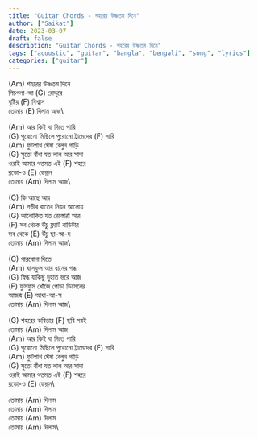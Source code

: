 ```yaml
---
title: "Guitar Chords - শহরের উষ্ণতম দিনে"
author: ["Saikat"]
date: 2023-03-07
draft: false
description: "Guitar Chords - শহরের উষ্ণতম দিনে"
tags: ["acoustic", "guitar", "bangla", "bengali", "song", "lyrics"]
categories: ["guitar"]
---
```


(Am) শহরের উষ্ণতম দিনে\
পিচগলা-আ (G) রোদ্দুরে\
বৃষ্টির (F) বিশ্বাস\
তোমায় (E) দিলাম আজ\

(Am) আর কিই বা দিতে পারি\
(G) পুরোনো মিছিলে পুরোনো ট্রামেদের (F) সারি\
(Am) ফুটপাথ ঘেঁষা বেলুন গাড়ি\
(G) সুতো বাঁধা যত লাল আর সাদা\
ওরাই আমার থতমত এই (F) শহরে\
রডো-ও (E) ডেন্ড্রন\
তোমায় (Am) দিলাম আজ\

(C) কি আছে আর\
(Am) গভীর রাতের নিয়ন আলোয়\
(G) আলোকিত যত রেস্তোরাঁ আর\
(F) সব থেকে উঁচু ফ্ল্যাট বাড়িটার\
সব থেকে (E) উঁচু ছা-আ-দ\
তোমায় (Am) দিলাম আজ\

(C) পারবোনা দিতে\
(Am) ঘাসফুল আর ধানের গন্ধ\
(G) স্নিগ্ধ যাকিছু দুহাত ভরে আজ\
(F) ফুসফুস খোঁজে পোড়া ডিসেলের\
আজন্ম (E) আশ্বা-আ-স\
তোমায় (Am) দিলাম আজ\

(G) শহরের কবিতার (F) ছবি সবই\
তোমায় (Am) দিলাম আজ\
(Am) আর কিই বা দিতে পারি\
(G) পুরোনো মিছিলে পুরোনো ট্রামেদের (F) সারি\
(Am) ফুটপাথ ঘেঁষা বেলুন গাড়ি\
(G) সুতো বাঁধা যত লাল আর সাদা\
ওরাই আমার থতমত এই (F) শহরে\
রডো-ও (E) ডেন্ড্রন\

তোমায় (Am) দিলাম\
তোমায় (Am) দিলাম\
তোমায় (Am) দিলাম\
তোমায় (Am) দিলাম\
